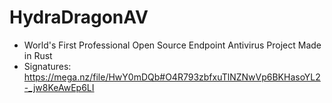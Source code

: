 # HydraDragonAV
- World's First Professional Open Source Endpoint Antivirus Project Made in Rust
- Signatures: https://mega.nz/file/HwY0mDQb#O4R793zbfxuTlNZNwVp6BKHasoYL2-_jw8KeAwEp6LI
